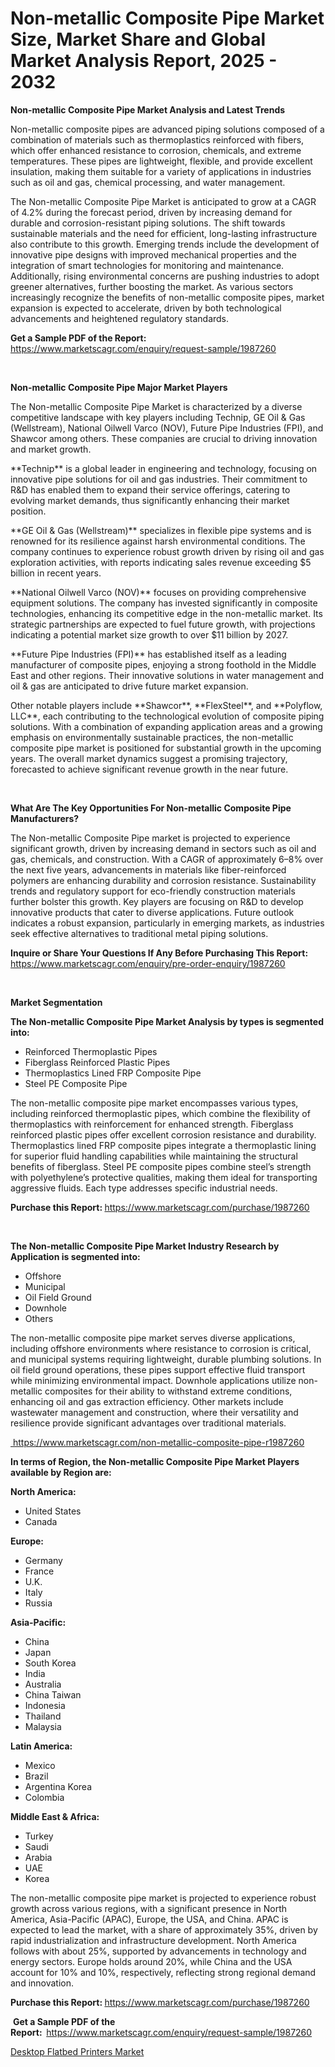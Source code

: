 <p><h1>Non-metallic Composite Pipe Market Size, Market Share and Global Market Analysis Report, 2025 - 2032</h1></p><p><strong>Non-metallic Composite Pipe Market Analysis and Latest Trends</strong></p>
<p><p>Non-metallic composite pipes are advanced piping solutions composed of a combination of materials such as thermoplastics reinforced with fibers, which offer enhanced resistance to corrosion, chemicals, and extreme temperatures. These pipes are lightweight, flexible, and provide excellent insulation, making them suitable for a variety of applications in industries such as oil and gas, chemical processing, and water management.</p><p>The Non-metallic Composite Pipe Market is anticipated to grow at a CAGR of 4.2% during the forecast period, driven by increasing demand for durable and corrosion-resistant piping solutions. The shift towards sustainable materials and the need for efficient, long-lasting infrastructure also contribute to this growth. Emerging trends include the development of innovative pipe designs with improved mechanical properties and the integration of smart technologies for monitoring and maintenance. Additionally, rising environmental concerns are pushing industries to adopt greener alternatives, further boosting the market. As various sectors increasingly recognize the benefits of non-metallic composite pipes, market expansion is expected to accelerate, driven by both technological advancements and heightened regulatory standards.</p></p>
<p><strong>Get a Sample PDF of the Report:&nbsp;</strong> <a href="https://www.marketscagr.com/enquiry/request-sample/1987260?utm_campaign=2796&utm_medium=2&utm_source=Github&utm_content=ia&utm_term=02032025&utm_id=non-metallic-composite-pipe">https://www.marketscagr.com/enquiry/request-sample/1987260</a></p>
<p>&nbsp;</p>
<p><strong>Non-metallic Composite Pipe Major Market Players</strong></p>
<p><p>The Non-metallic Composite Pipe Market is characterized by a diverse competitive landscape with key players including Technip, GE Oil & Gas (Wellstream), National Oilwell Varco (NOV), Future Pipe Industries (FPI), and Shawcor among others. These companies are crucial to driving innovation and market growth.</p><p>**Technip** is a global leader in engineering and technology, focusing on innovative pipe solutions for oil and gas industries. Their commitment to R&D has enabled them to expand their service offerings, catering to evolving market demands, thus significantly enhancing their market position.</p><p>**GE Oil & Gas (Wellstream)** specializes in flexible pipe systems and is renowned for its resilience against harsh environmental conditions. The company continues to experience robust growth driven by rising oil and gas exploration activities, with reports indicating sales revenue exceeding $5 billion in recent years.</p><p>**National Oilwell Varco (NOV)** focuses on providing comprehensive equipment solutions. The company has invested significantly in composite technologies, enhancing its competitive edge in the non-metallic market. Its strategic partnerships are expected to fuel future growth, with projections indicating a potential market size growth to over $11 billion by 2027.</p><p>**Future Pipe Industries (FPI)** has established itself as a leading manufacturer of composite pipes, enjoying a strong foothold in the Middle East and other regions. Their innovative solutions in water management and oil & gas are anticipated to drive future market expansion.</p><p>Other notable players include **Shawcor**, **FlexSteel**, and **Polyflow, LLC**, each contributing to the technological evolution of composite piping solutions. With a combination of expanding application areas and a growing emphasis on environmentally sustainable practices, the non-metallic composite pipe market is positioned for substantial growth in the upcoming years. The overall market dynamics suggest a promising trajectory, forecasted to achieve significant revenue growth in the near future.</p></p>
<p>&nbsp;</p>
<p><strong>What Are The Key Opportunities For Non-metallic Composite Pipe Manufacturers?</strong></p>
<p><p>The Non-metallic Composite Pipe market is projected to experience significant growth, driven by increasing demand in sectors such as oil and gas, chemicals, and construction. With a CAGR of approximately 6–8% over the next five years, advancements in materials like fiber-reinforced polymers are enhancing durability and corrosion resistance. Sustainability trends and regulatory support for eco-friendly construction materials further bolster this growth. Key players are focusing on R&D to develop innovative products that cater to diverse applications. Future outlook indicates a robust expansion, particularly in emerging markets, as industries seek effective alternatives to traditional metal piping solutions.</p></p>
<p><strong>Inquire or Share Your Questions If Any Before Purchasing This Report:</strong> <a href="https://www.marketscagr.com/enquiry/pre-order-enquiry/1987260?utm_campaign=2796&utm_medium=2&utm_source=Github&utm_content=ia&utm_term=02032025&utm_id=non-metallic-composite-pipe">https://www.marketscagr.com/enquiry/pre-order-enquiry/1987260</a></p>
<p>&nbsp;</p>
<p><strong>Market Segmentation</strong></p>
<p><strong>The Non-metallic Composite Pipe Market Analysis by types is segmented into:</strong></p>
<p><ul><li>Reinforced Thermoplastic Pipes</li><li>Fiberglass Reinforced Plastic Pipes</li><li>Thermoplastics Lined FRP Composite Pipe</li><li>Steel PE Composite Pipe</li></ul></p>
<p><p>The non-metallic composite pipe market encompasses various types, including reinforced thermoplastic pipes, which combine the flexibility of thermoplastics with reinforcement for enhanced strength. Fiberglass reinforced plastic pipes offer excellent corrosion resistance and durability. Thermoplastics lined FRP composite pipes integrate a thermoplastic lining for superior fluid handling capabilities while maintaining the structural benefits of fiberglass. Steel PE composite pipes combine steel’s strength with polyethylene’s protective qualities, making them ideal for transporting aggressive fluids. Each type addresses specific industrial needs.</p></p>
<p><strong>Purchase this Report:&nbsp;</strong><a href="https://www.marketscagr.com/purchase/1987260?utm_campaign=2796&utm_medium=2&utm_source=Github&utm_content=ia&utm_term=02032025&utm_id=non-metallic-composite-pipe">https://www.marketscagr.com/purchase/1987260</a></p>
<p>&nbsp;</p>
<p><strong>The Non-metallic Composite Pipe Market Industry Research by Application is segmented into:</strong></p>
<p><ul><li>Offshore</li><li>Municipal</li><li>Oil Field Ground</li><li>Downhole</li><li>Others</li></ul></p>
<p><p>The non-metallic composite pipe market serves diverse applications, including offshore environments where resistance to corrosion is critical, and municipal systems requiring lightweight, durable plumbing solutions. In oil field ground operations, these pipes support effective fluid transport while minimizing environmental impact. Downhole applications utilize non-metallic composites for their ability to withstand extreme conditions, enhancing oil and gas extraction efficiency. Other markets include wastewater management and construction, where their versatility and resilience provide significant advantages over traditional materials.</p></p>
<p><a href="https://www.marketscagr.com/non-metallic-composite-pipe-r1987260?utm_campaign=2796&utm_medium=2&utm_source=Github&utm_content=ia&utm_term=02032025&utm_id=non-metallic-composite-pipe">&nbsp;https://www.marketscagr.com/non-metallic-composite-pipe-r1987260</a></p>
<p><strong>In terms of Region, the Non-metallic Composite Pipe Market Players available by Region are:</strong></p>
<p>
    <p> <strong> North America: </strong>
        <ul>
            <li>United States</li>
            <li>Canada</li>
        </ul>
        </p> 
    <p> <strong> Europe: </strong>
        <ul>
            <li>Germany</li>
            <li>France</li>
            <li>U.K.</li>
            <li>Italy</li>
            <li>Russia</li>
        </ul>
        </p> 
    <p> <strong> Asia-Pacific: </strong>
        <ul>
            <li>China</li>
            <li>Japan</li>
            <li>South Korea</li>
            <li>India</li>
            <li>Australia</li>
            <li>China Taiwan</li>
            <li>Indonesia</li>
            <li>Thailand</li>
            <li>Malaysia</li>
        </ul>
        </p> 
    <p> <strong> Latin America: </strong>
        <ul>
            <li>Mexico</li>
            <li>Brazil</li>
            <li>Argentina Korea</li>
            <li>Colombia</li>
        </ul>
        </p> 
    <p> <strong> Middle East & Africa: </strong>
        <ul>
            <li>Turkey</li>
            <li>Saudi</li>
            <li>Arabia</li>
            <li>UAE</li>
            <li>Korea</li>
        </ul>
    </p>
    </p>
<p><p>The non-metallic composite pipe market is projected to experience robust growth across various regions, with a significant presence in North America, Asia-Pacific (APAC), Europe, the USA, and China. APAC is expected to lead the market, with a share of approximately 35%, driven by rapid industrialization and infrastructure development. North America follows with about 25%, supported by advancements in technology and energy sectors. Europe holds around 20%, while China and the USA account for 10% and 10%, respectively, reflecting strong regional demand and innovation.</p></p>
<p><strong>Purchase this Report: </strong><a href="https://www.marketscagr.com/purchase/1987260?utm_campaign=2796&utm_medium=2&utm_source=Github&utm_content=ia&utm_term=02032025&utm_id=non-metallic-composite-pipe">https://www.marketscagr.com/purchase/1987260</a></p>
<p>&nbsp;<strong>Get a Sample PDF of the Report:&nbsp;&nbsp;</strong><a href="https://www.marketscagr.com/enquiry/request-sample/1987260?utm_campaign=2796&utm_medium=2&utm_source=Github&utm_content=ia&utm_term=02032025&utm_id=non-metallic-composite-pipe">https://www.marketscagr.com/enquiry/request-sample/1987260</a></p>
<p><strong></strong></p>
<p><p><a href="https://github.com/abantolemox08/Market-Research-Report-List-1/blob/main/desktop-flatbed-printers-market.md?utm_campaign=2796&utm_medium=2&utm_source=Github&utm_content=ia&utm_term=02032025&utm_id=non-metallic-composite-pipe">Desktop Flatbed Printers Market</a></p></p>